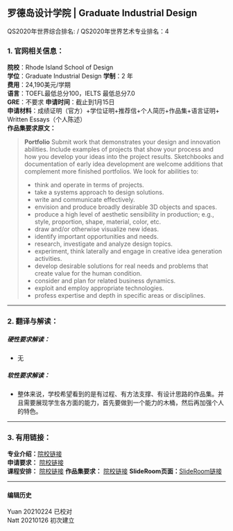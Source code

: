 ## 罗德岛设计学院 | Graduate Industrial Design   
QS2020年世界综合排名: /
QS2020年世界艺术专业排名：4



### 1. 官网相关信息：

**院校**：Rhode Island School of Design    
**学位**：Graduate Industrial Design
**学制**：2 年  
**费用**：24,190美元/学期  
**语言**：TOEFL最低总分100，IELTS 最低总分7.0  
**GRE**：不要求
**申请时间**：截止到1月15日     
**申请材料**：成绩证明（官方）+学位证明+推荐信+个人简历+作品集+语言证明+ Written Essays（个人陈述）    
**作品集要求原文：**   

> **Portfolio**
Submit work that demonstrates your design and innovation abilities. Include examples of projects that show your process and how you develop your ideas into the project results. Sketchbooks and documentation of early idea development are welcome additions that complement more finished portfolios. We look for abilities to:
>
>- think and operate in terms of projects.
>- take a systems approach to design solutions.
>- write and communicate effectively.
>- envision and produce broadly desirable 3D objects and spaces.
>- produce a high level of aesthetic sensibility in production; e.g., style, proportion, shape, material, color, etc.
>- draw and/or otherwise visualize new ideas.
>- identify important opportunities and needs.
>- research, investigate and analyze design topics.
>- experiment, think laterally and engage in creative idea generation activities.
>- develop desirable solutions for real needs and problems that create value for the human condition.
>- consider and plan for related business dynamics.
>- exploit and employ appropriate technologies.
>- profess expertise and depth in specific areas or disciplines.


---


### 2. 翻译与解读：

##### 硬性要求解读：
- 无




##### 软性要求解读：
- 整体来说，学校希望看到的是有过程、有方法支撑、有设计思路的作品集。并且需要展现学生各方面的能力，首先要做到一个能力的木桶，然后再加强个人的特色。

---


### 3. 有用链接：

**专业介绍：**[院校链接](http://www.artcenter.edu/academics/graduate-degrees/industrial-design/overview.html)  
**申请要求：** [院校链接](hhttp://www.artcenter.edu/admissions/graduate-admissions/application-requirements.html)  
**课程安排：** [院校链接](http://www.artcenter.edu/academics/graduate-degrees/industrial-design/course-of-study/overview.html)
**作品集要求：** [院校链接](http://www.artcenter.edu/admissions/graduate-admissions/portfolio-requirements/requirements-by-major.html)
**SlideRoom页面：**[SlideRoom链接](https://artcenter.slideroom.com/#/Login)



---


#### 编辑历史
Yuan 20210224 已校对  
Natt 20210126 初次建立  
